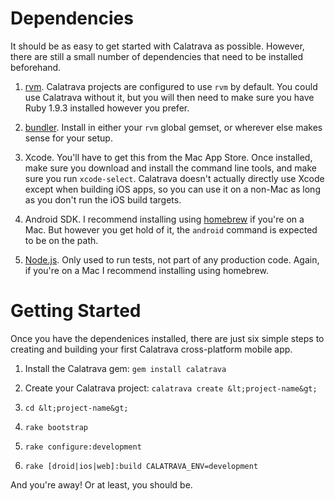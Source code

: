 # Dependencies

It should be as easy to get started with Calatrava as
possible. However, there are still a small number of dependencies that
need to be installed beforehand.

1. [rvm](http://rvm.io). Calatrava projects are configured to use
   `rvm` by default. You could use Calatrava without it, but you will
   then need to make sure you have Ruby 1.9.3 installed however you
   prefer.
   
2. [bundler](http://gembundler.com/). Install in either your `rvm`
   global gemset, or wherever else makes sense for your setup.

3. Xcode. You'll have to get this from the Mac App Store. Once
   installed, make sure you download and install the command line
   tools, and make sure you run `xcode-select`. Calatrava doesn't
   actually directly use Xcode except when building iOS apps, so you
   can use it on a non-Mac as long as you don't run the iOS build
   targets.

4. Android SDK. I recommend installing using
   [homebrew](http://mxcl.github.com/homebrew/) if you're on a
   Mac. But however you get hold of it, the `android` command is
   expected to be on the path.

5. [Node.js](http://nodejs.org/). Only used to run tests, not part of
   any production code. Again, if you're on a Mac I recommend
   installing using homebrew.

# Getting Started

Once you have the dependenices installed, there are just six simple
steps to creating and building your first Calatrava cross-platform
mobile app.

1. Install the Calatrava gem: `gem install calatrava`

2. Create your Calatrava project: `calatrava create
   &lt;project-name&gt;`

3. `cd &lt;project-name&gt;`

4. `rake bootstrap`

5. `rake configure:development`

5. `rake [droid|ios|web]:build CALATRAVA_ENV=development`

And you're away! Or at least, you should be.
